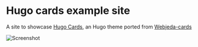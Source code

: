 # Hugo cards example site

A site to showcase [Hugo Cards](https://github.com/bul-ikana/hugo-cards), an Hugo theme ported from [Webjeda-cards](http://webjeda.com/cards)

![Screenshot](https://github.com/bul-ikana/hugo-cards/blob/master/images/screenshot.png)
